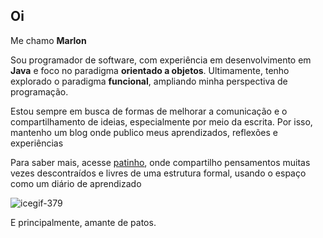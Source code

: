 ## Oi

Me chamo **Marlon**

Sou programador de software, com experiência em desenvolvimento em **Java** e foco no paradigma **orientado a objetos**. Ultimamente, tenho explorado o paradigma **funcional**, ampliando minha perspectiva de programação. 

Estou sempre em busca de formas de melhorar a comunicação e o compartilhamento de ideias, especialmente por meio da escrita. Por isso, mantenho um blog onde publico meus aprendizados, reflexões e experiências

Para saber mais, acesse [patinho](https://patinho.tech/), onde compartilho pensamentos muitas vezes descontraídos e livres de uma estrutura formal, usando o espaço como um diário de aprendizado

![icegif-379](https://github.com/user-attachments/assets/6376bfd7-b784-4c78-93b8-dfb8d2b89eed)

E principalmente, amante de patos.
